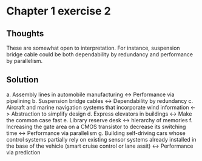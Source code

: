 # Chapter 1 exercise 2

## Thoughts
These are somewhat open to interpretation. For instance, suspension bridge cable could be both dependability by redundancy and performance by parallelism.

## Solution

a. Assembly lines in automobile manufacturing <-> Performance via pipelining
b. Suspension bridge cables <-> Dependability by redundancy
c. Aircraft and marine navigation systems that incorporate wind information <-> Abstraction to simplify design
d. Express elevators in buildings <-> Make the common case fast
e. Library reserve desk <-> hierarchy of memories
f. Increasing the gate area on a CMOS transistor to decrease its switching time <-> Performance via parallelism
g. Building self-driving cars whose control systems partially rely on existing sensor systems already installed in the base of the vehicle (smart cruise control or lane assit) <-> Performance via prediction
